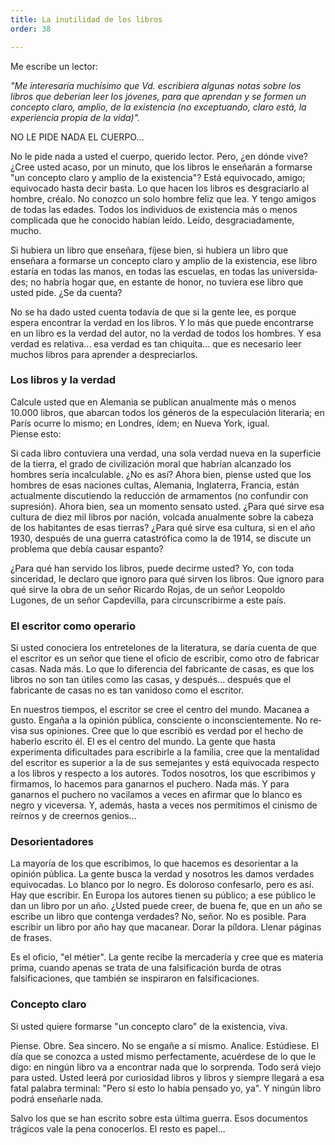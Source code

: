 ```yaml
---
title: La inutilidad de los libros
order: 38

---
```


Me escribe un lector:

*"Me interesaría muchísimo que Vd. escribiera algunas notas sobre los libros que deberían leer los jóvenes, para que aprendan y se formen un concepto claro, amplio, de la existencia (no exceptuando, claro está, la experiencia propia de la vida)".*

NO LE PIDE NADA EL CUERPO...

No le pide nada a usted el cuerpo, querido lector. Pero, ¿en dónde vive? ¿Cree usted acaso, por un minuto, que los libros le enseñarán a formarse "un concepto claro y amplio de la existencia"? Está equivocado, amigo; equi­vocado hasta decir basta. Lo que hacen los libros es desgraciarlo al hombre, créalo. No conozco un solo hombre feliz que lea. Y tengo amigos de todas las edades. Todos los individuos de existencia más o menos complicada que he conocido habían leído. Leído, desgraciadamente, mucho.

Si hubiera un libro que enseñara, fíjese bien, si hubiera un libro que enseñara a formarse un concepto claro y amplio de la existencia, ese libro estaría en todas las manos, en todas las escuelas, en todas las universida­des; no habría hogar que, en estante de honor, no tuviera ese libro que usted pide. ¿Se da cuenta?

No se ha dado usted cuenta todavía de que si la gente lee, es porque espera encontrar la verdad en los libros. Y lo más que puede encontrarse en un libro es la verdad del autor, no la verdad de todos los hombres. Y esa verdad es relativa... esa verdad es tan chiquita... que es necesario leer muchos libros para aprender a despreciarlos.


### Los libros y la verdad

Calcule usted que en Alemania se publican anualmente más o menos 10.000 libros, que abarcan todos los géneros de la especulación literaria; en París ocurre lo mismo; en Londres, ídem; en Nueva York, igual. 	
Piense esto:

Si cada libro contuviera una verdad, una sola verdad nueva en la su­perficie de la tierra, el grado de civilización moral que habrían alcanzado los hombres sería incalculable. ¿No es así? Ahora bien, piense usted que los hombres de esas naciones cultas, Alemania, Inglaterra, Francia, están actualmente discutiendo la reducción de armamentos (no confundir con supresión). Ahora bien, sea un momento sensato usted. ¿Para qué sirve esa cultura de diez mil libros por nación, volcada anualmente sobre la cabeza de los habitantes de esas tierras? ¿Para qué sirve esa cultura, si en el año 1930, después de una guerra catastrófica como la de 1914, se discute un problema que debía causar espanto?

¿Para qué han servido los libros, puede decirme usted? Yo, con toda sinceridad, le declaro que ignoro para qué sirven los libros. Que ignoro para qué sirve la obra de un señor Ricardo Rojas, de un señor Leopoldo Lugones, de un señor Capdevilla, para circunscribirme a este país.


### El escritor como operario

Si usted conociera los entretelones de la literatura, se daría cuenta de que el escritor es un señor que tiene el oficio de escribir, como otro de fabricar casas. Nada más. Lo que lo diferencia del fabricante de casas, es que los libros no son tan útiles como las casas, y después... después que el fabricante de casas no es tan vanidoso como el escritor.

En nuestros tiempos, el escritor se cree el centro del mundo. Macanea a gusto. Engaña a la opinión pública, consciente o inconscientemente. No re­visa sus opiniones. Cree que lo que escribió es verdad por el hecho de haber­lo escrito él. El es el centro del mundo. La gente que hasta experimenta difi­cultades para escribirle a la familia, cree que la mentalidad del escritor es su­perior a la de sus semejantes y está equivocada respecto a los libros y respec­to a los autores. Todos nosotros, los que escribimos y firmamos, lo hacemos para ganarnos el puchero. Nada más. Y para ganarnos el puchero no vacila­mos a veces en afirmar que lo blanco es negro y viceversa. Y, además, hasta a veces nos permitimos el cinismo de reírnos y de creernos genios...


### Desorientadores

La mayoría de los que escribimos, lo que hacemos es desorientar a la opinión pública. La gente busca la verdad y nosotros les damos verda­des equivocadas. Lo blanco por lo negro. Es doloroso confesarlo, pero es así. Hay que escribir. En Europa los autores tienen su público; a ese público le dan un libro por un año. ¿Usted puede creer, de buena fe, que en un año se escribe un libro que contenga verdades? No, señor. No es posible. Para escribir un libro por año hay que macanear. Dorar la píldo­ra. Llenar páginas de frases.

Es el oficio, "el métier". La gente recibe la mercadería y cree que es materia prima, cuando apenas se trata de una falsificación burda de otras falsificaciones, que también se inspiraron en falsificaciones. 


### Concepto claro

Si usted quiere formarse "un concepto claro" de la existencia, viva.

Piense. Obre. Sea sincero. No se engañe a sí mismo. Analice. Estúdiese. El día que se conozca a usted mismo perfectamente, acuérdese de lo que le digo: en ningún libro va a encontrar nada que lo sorprenda. Todo será viejo para usted. Usted leerá por curiosidad libros y libros y siempre lle­gará a esa fatal palabra terminal: "Pero sí esto lo había pensado yo, ya". Y ningún libro podrá enseñarle nada.

Salvo los que se han escrito sobre esta última guerra. Esos documen­tos trágicos vale la pena conocerlos. El resto es papel... 
